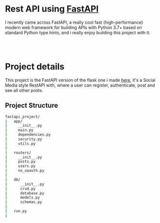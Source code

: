 

# Rest API using [FastAPI](https://fastapi.tiangolo.com/)

I recently came across FastAPI, a really cool fast (high-performance) modern  web framework for building APIs with Python 3.7+ based on standard Python type hints, and i really enjoy building this project with it.

<br>
<br>

# Project details
This project is the FastAPI version of the flask one i made [here](https://github.com/fulanii/rest-api-project), it's a Social Media style RestAPI with, where a user can register, authenticate, post and see all other posts. 

## Project Structure
```bash
fastapi_project/
|	app/
|	  __init__.py
|	  main.py
|     dependencies.py
|     security.py
|     utils.py
|
|	routers/
|	  __init__.py
|     posts.py 
|     users.py 
|     no_oaauth.py
|
|   db/ 
|	   __init__.py
|	   crud.py
|      database.py
|      models.py
|      schemas.py
|
|	run.py
|


```